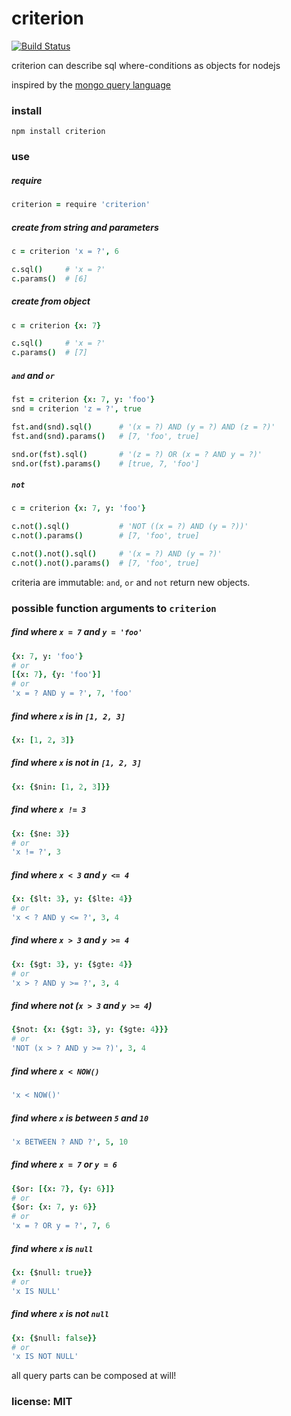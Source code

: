 # criterion

[![Build Status](https://travis-ci.org/snd/criterion.png)](https://travis-ci.org/snd/criterion)

criterion can describe sql where-conditions as objects for nodejs

inspired by the [mongo query language](http://www.mongodb.org/display/DOCS/Advanced+Queries)

### install

    npm install criterion

### use

##### require

```coffeescript
criterion = require 'criterion'
```

##### create from string and parameters

```coffeescript
c = criterion 'x = ?', 6

c.sql()     # 'x = ?'
c.params()  # [6]
```

##### create from object

```coffeescript
c = criterion {x: 7}

c.sql()     # 'x = ?'
c.params()  # [7]
```

##### `and` and `or`

```coffeescript
fst = criterion {x: 7, y: 'foo'}
snd = criterion 'z = ?', true

fst.and(snd).sql()      # '(x = ?) AND (y = ?) AND (z = ?)'
fst.and(snd).params()   # [7, 'foo', true]

snd.or(fst).sql()       # '(z = ?) OR (x = ? AND y = ?)'
snd.or(fst).params()    # [true, 7, 'foo']
```

##### `not`

```coffeescript
c = criterion {x: 7, y: 'foo'}

c.not().sql()           # 'NOT ((x = ?) AND (y = ?))'
c.not().params()        # [7, 'foo', true]

c.not().not().sql()     # '(x = ?) AND (y = ?)'
c.not().not().params()  # [7, 'foo', true]
```

criteria are immutable: `and`, `or` and `not` return new objects.

### possible function arguments to `criterion`

##### find where `x = 7` and `y = 'foo'`

```coffeescript
{x: 7, y: 'foo'}
# or
[{x: 7}, {y: 'foo'}]
# or
'x = ? AND y = ?', 7, 'foo'
```

##### find where `x` is in `[1, 2, 3]`

```coffeescript
{x: [1, 2, 3]}
```

##### find where `x` is not in `[1, 2, 3]`

```coffeescript
{x: {$nin: [1, 2, 3]}}
```

##### find where `x != 3`

```coffeescript
{x: {$ne: 3}}
# or
'x != ?', 3
```

##### find where `x < 3` and `y <= 4`

```coffeescript
{x: {$lt: 3}, y: {$lte: 4}}
# or
'x < ? AND y <= ?', 3, 4
```

##### find where `x > 3` and `y >= 4`

```coffeescript
{x: {$gt: 3}, y: {$gte: 4}}
# or
'x > ? AND y >= ?', 3, 4
```

##### find where not (`x > 3` and `y >= 4`)

```coffeescript
{$not: {x: {$gt: 3}, y: {$gte: 4}}}
# or
'NOT (x > ? AND y >= ?)', 3, 4
```

##### find where `x < NOW()`

```coffeescript
'x < NOW()'
```

##### find where `x` is between `5` and `10`

```coffeescript
'x BETWEEN ? AND ?', 5, 10
```

##### find where `x = 7` or `y = 6`

```coffeescript
{$or: [{x: 7}, {y: 6}]}
# or
{$or: {x: 7, y: 6}}
# or
'x = ? OR y = ?', 7, 6
```

##### find where `x` is `null`

```coffeescript
{x: {$null: true}}
# or
'x IS NULL'
```

##### find where `x` is not `null`

```coffeescript
{x: {$null: false}}
# or
'x IS NOT NULL'
```

all query parts can be composed at will!

### license: MIT
